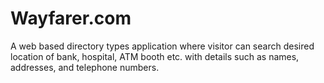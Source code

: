 # Wayfarer.com
A web based directory types application where visitor can search desired location of bank, hospital, ATM booth etc. with details such as names, addresses, and telephone numbers.
